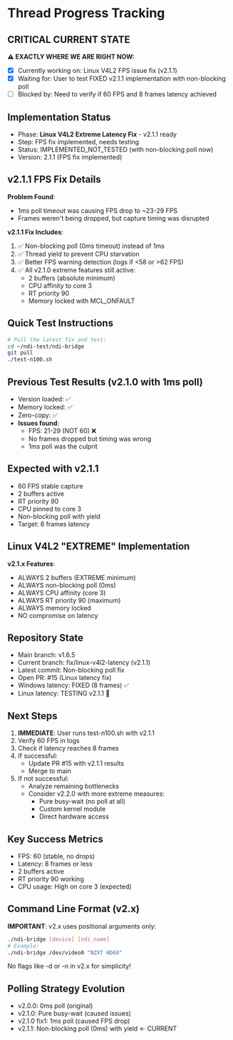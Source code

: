 # Thread Progress Tracking

## CRITICAL CURRENT STATE
**⚠️ EXACTLY WHERE WE ARE RIGHT NOW:**
- [x] Currently working on: Linux V4L2 FPS issue fix (v2.1.1)
- [x] Waiting for: User to test FIXED v2.1.1 implementation with non-blocking poll
- [ ] Blocked by: Need to verify if 60 FPS and 8 frames latency achieved

## Implementation Status
- Phase: **Linux V4L2 Extreme Latency Fix** - v2.1.1 ready
- Step: FPS fix implemented, needs testing
- Status: IMPLEMENTED_NOT_TESTED (with non-blocking poll now)
- Version: 2.1.1 (FPS fix implemented)

## v2.1.1 FPS Fix Details
**Problem Found**:
- 1ms poll timeout was causing FPS drop to ~23-29 FPS
- Frames weren't being dropped, but capture timing was disrupted

**v2.1.1 Fix Includes**:
1. ✅ Non-blocking poll (0ms timeout) instead of 1ms
2. ✅ Thread yield to prevent CPU starvation
3. ✅ Better FPS warning detection (logs if <58 or >62 FPS)
4. ✅ All v2.1.0 extreme features still active:
   - 2 buffers (absolute minimum)
   - CPU affinity to core 3
   - RT priority 90
   - Memory locked with MCL_ONFAULT

## Quick Test Instructions
```bash
# Pull the latest fix and test:
cd ~/ndi-test/ndi-bridge
git pull
./test-n100.sh
```

## Previous Test Results (v2.1.0 with 1ms poll)
- Version loaded: ✅
- Memory locked: ✅ 
- Zero-copy: ✅
- **Issues found**:
  - FPS: 21-29 (NOT 60) ❌
  - No frames dropped but timing was wrong
  - 1ms poll was the culprit

## Expected with v2.1.1
- 60 FPS stable capture
- 2 buffers active
- RT priority 90
- CPU pinned to core 3
- Non-blocking poll with yield
- Target: 8 frames latency

## Linux V4L2 "EXTREME" Implementation
**v2.1.x Features**:
- ALWAYS 2 buffers (EXTREME minimum)
- ALWAYS non-blocking poll (0ms)
- ALWAYS CPU affinity (core 3)
- ALWAYS RT priority 90 (maximum)
- ALWAYS memory locked
- NO compromise on latency

## Repository State
- Main branch: v1.6.5
- Current branch: fix/linux-v4l2-latency (v2.1.1)
- Latest commit: Non-blocking poll fix
- Open PR: #15 (Linux latency fix)
- Windows latency: FIXED (8 frames) ✅
- Linux latency: TESTING v2.1.1 🎯

## Next Steps
1. **IMMEDIATE**: User runs test-n100.sh with v2.1.1
2. Verify 60 FPS in logs
3. Check if latency reaches 8 frames
4. If successful:
   - Update PR #15 with v2.1.1 results
   - Merge to main
5. If not successful:
   - Analyze remaining bottlenecks
   - Consider v2.2.0 with more extreme measures:
     - Pure busy-wait (no poll at all)
     - Custom kernel module
     - Direct hardware access

## Key Success Metrics
- FPS: 60 (stable, no drops)
- Latency: 8 frames or less
- 2 buffers active
- RT priority 90 working
- CPU usage: High on core 3 (expected)

## Command Line Format (v2.x)
**IMPORTANT**: v2.x uses positional arguments only:
```bash
./ndi-bridge [device] [ndi_name]
# Example:
./ndi-bridge /dev/video0 "NZXT HD60"
```

No flags like -d or -n in v2.x for simplicity!

## Polling Strategy Evolution
- v2.0.0: 0ms poll (original)
- v2.1.0: Pure busy-wait (caused issues)
- v2.1.0 fix1: 1ms poll (caused FPS drop)
- v2.1.1: Non-blocking poll (0ms) with yield ← CURRENT
